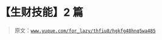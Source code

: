 # 【生财技能】2 篇

> 原文：[`www.yuque.com/for_lazy/thfiu8/hgkfg48hnq5wa485`](https://www.yuque.com/for_lazy/thfiu8/hgkfg48hnq5wa485)

